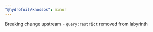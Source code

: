 ```yaml
---
"@hydrofoil/knossos": minor
---
```


Breaking change upstream - `query:restrict` removed from labyrinth
